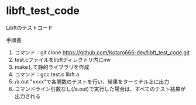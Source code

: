 # libft_test_code
Libftのテストコード

手順書
1. コマンド：git clone https://github.com/Kotaro666-dev/libft_test_code.git
2. test.cファイルをlibftディレクトリ内にmv
3. makeして静的ライブラリを作成
4. コマンド：gcc test.c libft.a
5. /a.out "xxxx"で各関数のテストを行い、結果をターミナル上に出力
6. コマンドライン引数なし(/a.out)で実行した場合は、すべてのテスト結果が出力される
